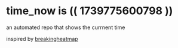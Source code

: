 # time_now is (( 1739775600798 ))

an automated repo that shows the currnent time

inspired by [breakingheatmap](https://github.com/breakingheatmap/breakingheatmap)